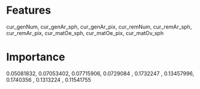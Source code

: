 # Features 
cur_genNum, cur_genAr_sph, cur_genAr_pix,
cur_remNum, cur_remAr_sph, cur_remAr_pix,
cur_matOe_sph, cur_matOe_pix, cur_matOv_sph
			
			
# Importance
0.05081832, 0.07053402, 0.07715906, 
0.0729084 , 0.1732247 , 0.13457996, 
0.1740356 , 0.1313224 , 0.11541755
